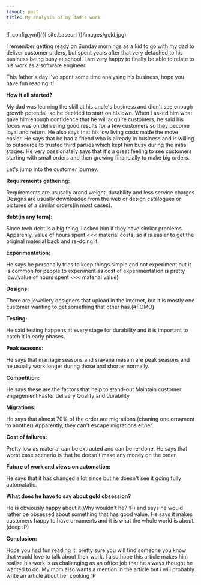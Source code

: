 ```yaml
---
layout: post
title: My analysis of my dad's work
---
```



![_config.yml]({{ site.baseurl }}/images/gold.jpg)


I remember getting ready on Sunday mornings as a kid to go with my dad to 
deliver customer orders, but spent years after that very detached to his business
being busy at school. I am very happy to finally be able to relate to his work as
a software engineer. 

This father's day I've spent some time analysing his business, hope you have fun reading it!

**How it all started?** 

My dad was learning the skill at his uncle's business and didn't see enough growth
potential, so he decided to start on his own. 
When i asked him what gave him enough confidence that he will acquire customers, he 
said his focus was on delivering good results for a few customers so they become loyal and return. 
He also says that his low living costs made the move easier.
He says that he had a friend who is already in business and is willing to outsource to trusted
third parties which kept him busy during the initial stages.
He very passionately says that it's a great feeling to see customers starting with small orders and 
then growing financially to make big orders. 


Let's jump into the customer journey.


**Requirements gathering:**

Requirements are ususally arond weight, durability and less service charges
Designs are usually downloaded from the web or design catalogues or pictures 
of a similar orders(in most cases).

**debt(in any form):**

Since tech debt is a big thing, i asked him if they have similar problems. 
Apparenly, value of hours spent <<< material costs, so it is easier to get the original 
material back and re-doing it. 

**Experimentation:**

He says he personally tries to keep things simple and not experiment but it is common 
for people to experiment as cost of experimentation is pretty low.(value of hours spent <<< material value)

**Designs:**

There are jewellery designers that upload in the internet, but it is mostly one customer wanting 
to get something that other has.(#FOMO)

**Testing:**

He said testing happens at every stage for durability and it is important to catch it in early 
phases.

**Peak seasons:**

He says that marriage seasons and sravana masam are peak seasons and he usually work 
longer during those and shorter normally.

**Competition:**

He says these are the factors that help to stand-out
Maintain customer engagement
Faster delivery
Quality and durability

**Migrations:**

He says that almost 70% of the order are migrations.(chaning one ornament to another)
Apparently, they can't escape migrations either.

**Cost of failures:**

Pretty low as material can be extracted and can be re-done. 
He says that worst case scenario is that he doesn't make any money on the order.

**Future of work and views on automation:**

He says that it has changed a lot since but he doesn't see it going fully automatatic.

**What does he have to say about gold obsession?**

He is obviously happy about it(Why wouldn't he? :P) and says he would rather be obsessed about something that 
has good value.
He says it makes customers happy to have ornaments and it is what the whole world is about.(deep :P)

**Conclusion:**

Hope you had fun reading it, pretty sure you will find someone you know that would love
to talk about their work. I also hope this article makes him realise his work is as challenging 
as an office job that he always thought he wanted to do.
My mom also wants a mention in the article but i will probably write an article about her cooking :P
